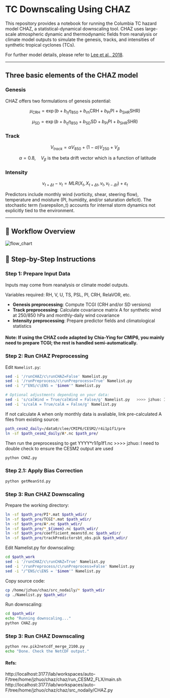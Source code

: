 # TC Downscaling Using CHAZ

This repository provides a notebook for running the Columbia TC hazard model CHAZ, a statistical-dynamical downscaling tool. CHAZ uses large-scale atmospheric dynamic and thermodynamic fields from reanalysis or climate model outputs to simulate the genesis, tracks, and intensities of synthetic tropical cyclones (TCs).

For further model details, please refer to [Lee et al., 2018](https://doi.org/10.1002/2017MS001186).

---

## Three basic elements of the CHAZ model

### Genesis

CHAZ offers two formulations of genesis potential:

$$
\mu_{\text{CRH}} = \exp\left(b + b_{\eta} \eta_{850} + b_{\text{rh}} \text{CRH} + b_{\text{PI}} \text{PI} + b_{\text{SHR}} \text{SHR}\right)
$$

$$
\mu_{\text{SD}} = \exp\left(b + b_{\eta} \eta_{850} + b_{\text{SD}} \text{SD} + b_{\text{PI}} \text{PI} + b_{\text{SHR}} \text{SHR}\right)
$$

### Track

$$
V_{track} = \alpha V_{850} + (1 - \alpha)V_{250} + V_{\beta}
$$

$$
\quad \alpha = 0.8, \quad V_{\beta} \text{  is the beta drift vector which is a function of latitude}
$$


### Intensity

$$
v_{t+\Delta t} - v_t = MLR(X_t, X_{t+\Delta t}, v_t, v_{t-\Delta t}) + \varepsilon_t
$$

Predictors include monthly wind (vorticity, shear, steering flow), temperature and moisture (PI, humidity, and/or saturation deficit). The stochastic term \(\varepsilon_t\) accounts for internal storm dynamics not explicitly tied to the environment.

---

## 🔁 Workflow Overview

![flow_chart](https://user-images.githubusercontent.com/46905677/126709479-ad3eab03-a4bd-4ea5-a85b-79f1a83bed83.png)

## 🔧 Step-by-Step Instructions

### Step 1: Prepare Input Data

Inputs may come from reanalysis or climate model outputs.

Variables required: RH, V, U, TS, PSL, PI, CRH, RelaVOR, etc.

- **Genesis preprocessing**: Compute TCGI (CRH and/or SD versions)
- **Track preprocessing**: Calculate covariance matrix A for synthetic wind at 250/850 hPa and monthly-daily wind covariance
- **Intensity preprocessing**: Prepare predictor fields and climatological statistics

#### Note: If using the CHAZ code adapted by Chia-Ying for CMIP6, you mainly need to prepare TCGI; the rest is handled semi-automatically.


### Step 2: Run CHAZ Preprocessing

Edit `Namelist.py`:

```bash
sed -i '/runCHAZ/c\runCHAZ=False' Namelist.py
sed -i '/runPreprocess/c\runPreprocess=True' Namelist.py
sed -i "/^ENS/c\ENS = '$imem'" Namelist.py

# Optional adjustments depending on your data:
sed -i 's/calWind = True/calWind = False/g' Namelist.py   >>>> jzhuo: I forthet why False for this. 
sed -i 's/calA = True/calA = False/g' Namelist.py
```

If not calculate A when only monthly data is avaliable, link pre-calculated A files from existing source:
```bash
path_cesm2_daily=/data0/clee/CMIP6/CESM2/r4i1p1f1/pre
ln -sf $path_cesm2_daily/A*.nc $path_pre/
```

Then run the preprocessing to get YYYY*r1i1p1f1.nc    >>>> jzhuo: I need to double check to ensure the CESM2 output are used
```bash
python CHAZ.py
```

### Step 2.1: Apply Bias Correction 
```bash
python getMeanStd.py
```

### Step 3: Run CHAZ Downscaling
Prepare the working directory:
```bash
ln -sf $path_pre/PI*.mat $path_wdir/
ln -sf $path_pre/TCGI*.mat $path_wdir/
ln -sf $path_pre/A*.nc $path_wdir/
ln -sf $path_pre/*_${imem}.nc $path_wdir/
ln -sf $path_pre/coefficient_meanstd.nc $path_wdir/
ln -sf $path_pre/trackPredictorsbt_obs.pik $path_wdir/
```

Edit Namelist.py for downscaling:
```bash
cd $path_work
sed -i '/runCHAZ/c\runCHAZ=True' Namelist.py
sed -i '/runPreprocess/c\runPreprocess=False' Namelist.py
sed -i "/^ENS/c\ENS = '$imem'" Namelist.py

```

Copy source code:
```bash
cp /home/jzhuo/chaz/src_nodaily/* $path_wdir
cp ./Namelist.py $path_wdir
```


Run downscaling:
```bash
cd $path_wdir
echo "Running downscaling..."
python CHAZ.py
```

### Step 3: Run CHAZ Downscaling
```bash
python rev.pik2netcdf_merge_2100.py
echo "Done. Check the NetCDF output."
```

#### Refs:
http://localhost:3177/lab/workspaces/auto-F/tree/home/jzhuo/chaz/chaz/run_CESM2_FLX/main.sh
http://localhost:3177/lab/workspaces/auto-F/tree/home/jzhuo/chaz/chaz/src_nodaily/CHAZ.py




